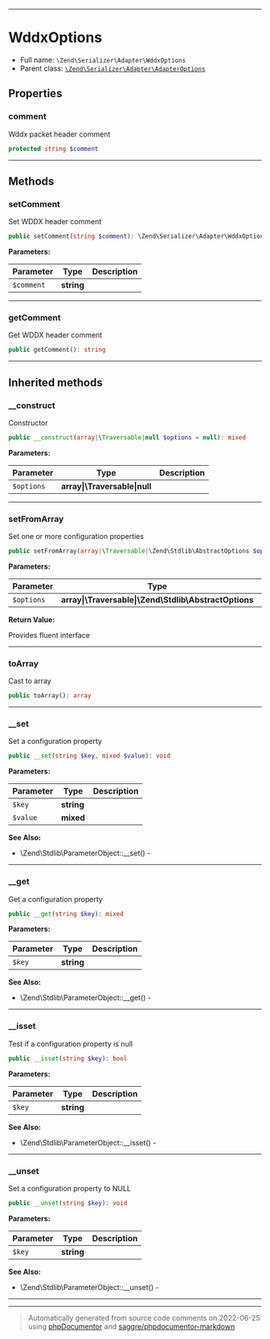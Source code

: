 ***

# WddxOptions

* Full name: `\Zend\Serializer\Adapter\WddxOptions`
* Parent class: [`\Zend\Serializer\Adapter\AdapterOptions`](./AdapterOptions.md)

## Properties

### comment

Wddx packet header comment

```php
protected string $comment
```

***

## Methods

### setComment

Set WDDX header comment

```php
public setComment(string $comment): \Zend\Serializer\Adapter\WddxOptions
```

**Parameters:**

| Parameter | Type | Description |
|-----------|------|-------------|
| `$comment` | **string** |  |

***

### getComment

Get WDDX header comment

```php
public getComment(): string
```

***

## Inherited methods

### __construct

Constructor

```php
public __construct(array|\Traversable|null $options = null): mixed
```

**Parameters:**

| Parameter | Type | Description |
|-----------|------|-------------|
| `$options` | **array&#124;\Traversable&#124;null** |  |

***

### setFromArray

Set one or more configuration properties

```php
public setFromArray(array|\Traversable|\Zend\Stdlib\AbstractOptions $options): \Zend\Stdlib\AbstractOptions
```

**Parameters:**

| Parameter | Type | Description |
|-----------|------|-------------|
| `$options` | **array&#124;\Traversable&#124;\Zend\Stdlib\AbstractOptions** |  |

**Return Value:**

Provides fluent interface



***

### toArray

Cast to array

```php
public toArray(): array
```

***

### __set

Set a configuration property

```php
public __set(string $key, mixed $value): void
```

**Parameters:**

| Parameter | Type | Description |
|-----------|------|-------------|
| `$key` | **string** |  |
| `$value` | **mixed** |  |

**See Also:**

* \Zend\Stdlib\ParameterObject::__set() -

***

### __get

Get a configuration property

```php
public __get(string $key): mixed
```

**Parameters:**

| Parameter | Type | Description |
|-----------|------|-------------|
| `$key` | **string** |  |

**See Also:**

* \Zend\Stdlib\ParameterObject::__get() -

***

### __isset

Test if a configuration property is null

```php
public __isset(string $key): bool
```

**Parameters:**

| Parameter | Type | Description |
|-----------|------|-------------|
| `$key` | **string** |  |

**See Also:**

* \Zend\Stdlib\ParameterObject::__isset() -

***

### __unset

Set a configuration property to NULL

```php
public __unset(string $key): void
```

**Parameters:**

| Parameter | Type | Description |
|-----------|------|-------------|
| `$key` | **string** |  |

**See Also:**

* \Zend\Stdlib\ParameterObject::__unset() -

***


***
> Automatically generated from source code comments on 2022-06-25 using [phpDocumentor](http://www.phpdoc.org/) and [saggre/phpdocumentor-markdown](https://github.com/Saggre/phpDocumentor-markdown)
